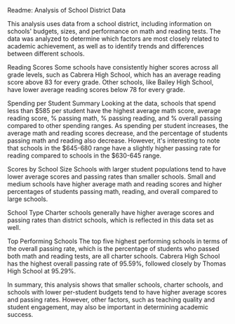 Readme: Analysis of School District Data

This analysis uses data from a school district, including information on schools' budgets, sizes, and performance on math and reading tests. The data was analyzed to determine which factors are most closely related to academic achievement, as well as to identify trends and differences between different schools.

Reading Scores
Some schools have consistently higher scores across all grade levels, such as Cabrera High School, which has an average reading score above 83 for every grade. Other schools, like Bailey High School, have lower average reading scores below 78 for every grade.

Spending per Student Summary
Looking at the data, schools that spend less than $585 per student have the highest average math score, average reading score, % passing math, % passing reading, and % overall passing compared to other spending ranges. As spending per student increases, the average math and reading scores decrease, and the percentage of students passing math and reading also decrease. However, it's interesting to note that schools in the $645-680 range have a slightly higher passing rate for reading compared to schools in the $630-645 range.

Scores by School Size
Schools with larger student populations tend to have lower average scores and passing rates than smaller schools. Small and medium schools have higher average math and reading scores and higher percentages of students passing math, reading, and overall compared to large schools.

School Type
Charter schools generally have higher average scores and passing rates than district schools, which is reflected in this data set as well.

Top Performing Schools
The top five highest performing schools in terms of the overall passing rate, which is the percentage of students who passed both math and reading tests, are all charter schools. Cabrera High School has the highest overall passing rate of 95.59%, followed closely by Thomas High School at 95.29%.

In summary, this analysis shows that smaller schools, charter schools, and schools with lower per-student budgets tend to have higher average scores and passing rates. However, other factors, such as teaching quality and student engagement, may also be important in determining academic success.



